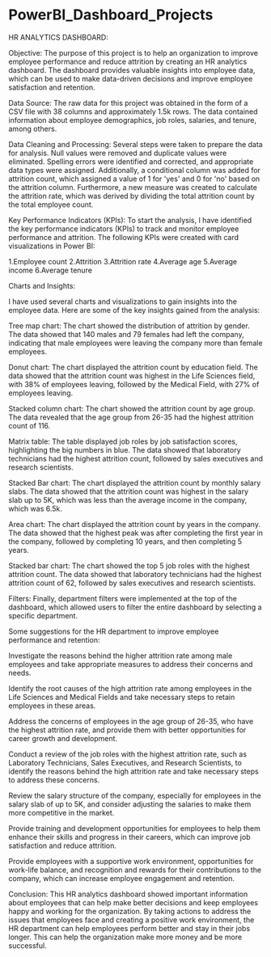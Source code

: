 # PowerBI_Dashboard_Projects
HR ANALYTICS DASHBOARD:

Objective: The purpose of this project is to help an organization to improve employee performance and reduce attrition by creating an HR analytics dashboard. The dashboard provides valuable insights into employee data, which can be used to make data-driven decisions and improve employee satisfaction and retention.

Data Source: The raw data for this project was obtained in the form of a CSV file with 38 columns and approximately 1.5k rows. The data contained information about employee demographics, job roles, salaries, and tenure, among others.

Data Cleaning and Processing: Several steps were taken to prepare the data for analysis. Null values were removed and duplicate values were eliminated. Spelling errors were identified and corrected, and appropriate data types were assigned. Additionally, a conditional column was added for attrition count, which assigned a value of 1 for 'yes' and 0 for 'no' based on the attrition column. Furthermore, a new measure was created to calculate the attrition rate, which was derived by dividing the total attrition count by the total employee count.

Key Performance Indicators (KPIs): To start the analysis, I have identified the key performance indicators (KPIs) to track and monitor employee performance and attrition. The following KPIs were created with card visualizations in Power BI:

1.Employee count
2.Attrition
3.Attrition rate
4.Average age
5.Average income
6.Average tenure

Charts and Insights:

I have used several charts and visualizations to gain insights into the employee data. Here are some of the key insights gained from the analysis:

Tree map chart: The chart showed the distribution of attrition by gender. The data showed that 140 males and 79 females had left the company, indicating that male employees were leaving the company more than female employees.

Donut chart: The chart displayed the attrition count by education field. The data showed that the attrition count was highest in the Life Sciences field, with 38% of employees leaving, followed by the Medical Field, with 27% of employees leaving.

Stacked column chart: The chart showed the attrition count by age group. The data revealed that the age group from 26-35 had the highest attrition count of 116.

Matrix table: The table displayed job roles by job satisfaction scores, highlighting the big numbers in blue. The data showed that laboratory technicians had the highest attrition count, followed by sales executives and research scientists.

Stacked Bar chart: The chart displayed the attrition count by monthly salary slabs. The data showed that the attrition count was highest in the salary slab up to 5K, which was less than the average income in the company, which was 6.5k.

Area chart: The chart displayed the attrition count by years in the company. The data showed that the highest peak was after completing the first year in the company, followed by completing 10 years, and then completing 5 years.

Stacked bar chart: The chart showed the top 5 job roles with the highest attrition count. The data showed that laboratory technicians had the highest attrition count of 62, followed by sales executives and research scientists.

Filters: Finally, department filters were implemented at the top of the dashboard, which allowed users to filter the entire dashboard by selecting a specific department.

Some suggestions for the HR department to improve employee performance and retention:

Investigate the reasons behind the higher attrition rate among male employees and take appropriate measures to address their concerns and needs.

Identify the root causes of the high attrition rate among employees in the Life Sciences and Medical Fields and take necessary steps to retain employees in these areas.

Address the concerns of employees in the age group of 26-35, who have the highest attrition rate, and provide them with better opportunities for career growth and development.

Conduct a review of the job roles with the highest attrition rate, such as Laboratory Technicians, Sales Executives, and Research Scientists, to identify the reasons behind the high attrition rate and take necessary steps to address these concerns.

Review the salary structure of the company, especially for employees in the salary slab of up to 5K, and consider adjusting the salaries to make them more competitive in the market.

Provide training and development opportunities for employees to help them enhance their skills and progress in their careers, which can improve job satisfaction and reduce attrition.

Provide employees with a supportive work environment, opportunities for work-life balance, and recognition and rewards for their contributions to the company, which can increase employee engagement and retention.

Conclusion: This HR analytics dashboard showed important information about employees that can help make better decisions and keep employees happy and working for the organization. By taking actions to address the issues that employees face and creating a positive work environment, the HR department can help employees perform better and stay in their jobs longer. This can help the organization make more money and be more successful.
